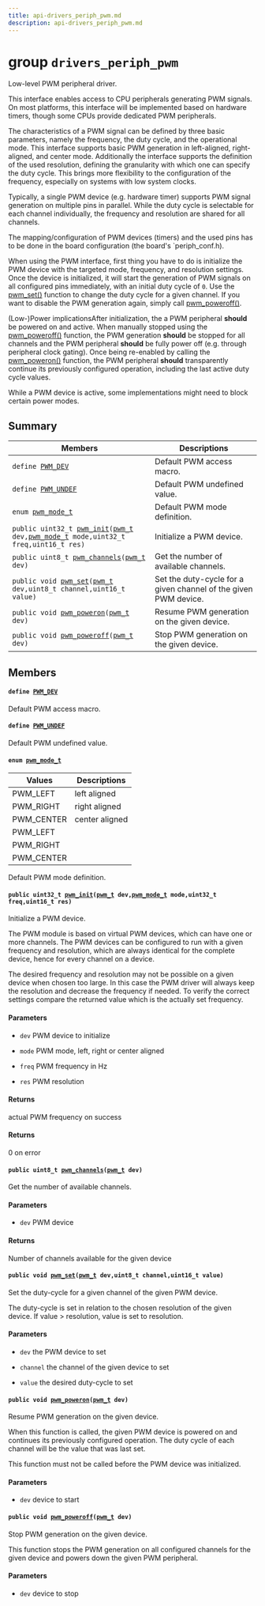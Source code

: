 ```yaml
---
title: api-drivers_periph_pwm.md
description: api-drivers_periph_pwm.md
---
```

# group `drivers_periph_pwm` 

Low-level PWM peripheral driver.

This interface enables access to CPU peripherals generating PWM signals. On most platforms, this interface will be implemented based on hardware timers, though some CPUs provide dedicated PWM peripherals.

The characteristics of a PWM signal can be defined by three basic parameters, namely the frequency, the duty cycle, and the operational mode. This interface supports basic PWM generation in left-aligned, right-aligned, and center mode. Additionally the interface supports the definition of the used resolution, defining the granularity with which one can specify the duty cycle. This brings more flexibility to the configuration of the frequency, especially on systems with low system clocks.

Typically, a single PWM device (e.g. hardware timer) supports PWM signal generation on multiple pins in parallel. While the duty cycle is selectable for each channel individually, the frequency and resolution are shared for all channels.

The mapping/configuration of PWM devices (timers) and the used pins has to be done in the board configuration (the board's `periph_conf.h).

When using the PWM interface, first thing you have to do is initialize the PWM device with the targeted mode, frequency, and resolution settings. Once the device is initialized, it will start the generation of PWM signals on all configured pins immediately, with an initial duty cycle of `0`. Use the [pwm_set()](./doc/starlight-docs/src/content/docs/apidoc/api-undefined.md#group__drivers__periph__pwm_1ga85080df933cc3a416f71acd9f47b90d0) function to change the duty cycle for a given channel. If you want to disable the PWM generation again, simply call [pwm_poweroff()](./doc/starlight-docs/src/content/docs/apidoc/api-undefined.md#group__drivers__periph__pwm_1gaaa568926a9e527c74eb307258c0a3861).

(Low-)Power implicationsAfter initialization, the a PWM peripheral **should** be powered on and active. When manually stopped using the [pwm_poweroff()](./doc/starlight-docs/src/content/docs/apidoc/api-undefined.md#group__drivers__periph__pwm_1gaaa568926a9e527c74eb307258c0a3861) function, the PWM generation **should** be stopped for all channels and the PWM peripheral **should** be fully power off (e.g. through peripheral clock gating). Once being re-enabled by calling the [pwm_poweron()](./doc/starlight-docs/src/content/docs/apidoc/api-undefined.md#group__drivers__periph__pwm_1ga011d8bb27b3edab7aaee614bbd3acd57) function, the PWM peripheral **should** transparently continue its previously configured operation, including the last active duty cycle values.

While a PWM device is active, some implementations might need to block certain power modes.

## Summary

 Members                        | Descriptions                                
--------------------------------|---------------------------------------------
`define `[`PWM_DEV`](#group__drivers__periph__pwm_1gad7999c048ca3b0783f3fb62b93b056db)            | Default PWM access macro.
`define `[`PWM_UNDEF`](#group__drivers__periph__pwm_1gac21f8145dac7cecbe4e24465db63d791)            | Default PWM undefined value.
`enum `[`pwm_mode_t`](#group__drivers__periph__pwm_1ga562b5946a0edd6f5eebb63db7d154d56)            | Default PWM mode definition.
`public uint32_t `[`pwm_init`](#group__drivers__periph__pwm_1ga205eedf5331e5646b330d986f2b691f9)`(`[`pwm_t`](./doc/starlight-docs/src/content/docs/apidoc/api-undefined.md#group__drivers__periph__pwm_1gab937c6061314ac13efc7d18ffc9b436d)` dev,`[`pwm_mode_t`](./doc/starlight-docs/src/content/docs/apidoc/api-undefined.md#boards_2openlabs-kw41z-mini_2include_2periph__conf_8h_1a562b5946a0edd6f5eebb63db7d154d56)` mode,uint32_t freq,uint16_t res)`            | Initialize a PWM device.
`public uint8_t `[`pwm_channels`](#group__drivers__periph__pwm_1ga4ffb9a0f71cf82da762b9aec4727c501)`(`[`pwm_t`](./doc/starlight-docs/src/content/docs/apidoc/api-undefined.md#group__drivers__periph__pwm_1gab937c6061314ac13efc7d18ffc9b436d)` dev)`            | Get the number of available channels.
`public void `[`pwm_set`](#group__drivers__periph__pwm_1ga85080df933cc3a416f71acd9f47b90d0)`(`[`pwm_t`](./doc/starlight-docs/src/content/docs/apidoc/api-undefined.md#group__drivers__periph__pwm_1gab937c6061314ac13efc7d18ffc9b436d)` dev,uint8_t channel,uint16_t value)`            | Set the duty-cycle for a given channel of the given PWM device.
`public void `[`pwm_poweron`](#group__drivers__periph__pwm_1ga011d8bb27b3edab7aaee614bbd3acd57)`(`[`pwm_t`](./doc/starlight-docs/src/content/docs/apidoc/api-undefined.md#group__drivers__periph__pwm_1gab937c6061314ac13efc7d18ffc9b436d)` dev)`            | Resume PWM generation on the given device.
`public void `[`pwm_poweroff`](#group__drivers__periph__pwm_1gaaa568926a9e527c74eb307258c0a3861)`(`[`pwm_t`](./doc/starlight-docs/src/content/docs/apidoc/api-undefined.md#group__drivers__periph__pwm_1gab937c6061314ac13efc7d18ffc9b436d)` dev)`            | Stop PWM generation on the given device.

## Members

#### `define `[`PWM_DEV`](#group__drivers__periph__pwm_1gad7999c048ca3b0783f3fb62b93b056db) 

Default PWM access macro.

#### `define `[`PWM_UNDEF`](#group__drivers__periph__pwm_1gac21f8145dac7cecbe4e24465db63d791) 

Default PWM undefined value.

#### `enum `[`pwm_mode_t`](#group__drivers__periph__pwm_1ga562b5946a0edd6f5eebb63db7d154d56) 

 Values                         | Descriptions                                
--------------------------------|---------------------------------------------
PWM_LEFT            | left aligned
PWM_RIGHT            | right aligned
PWM_CENTER            | center aligned
PWM_LEFT            | 
PWM_RIGHT            | 
PWM_CENTER            | 

Default PWM mode definition.

#### `public uint32_t `[`pwm_init`](#group__drivers__periph__pwm_1ga205eedf5331e5646b330d986f2b691f9)`(`[`pwm_t`](./doc/starlight-docs/src/content/docs/apidoc/api-undefined.md#group__drivers__periph__pwm_1gab937c6061314ac13efc7d18ffc9b436d)` dev,`[`pwm_mode_t`](./doc/starlight-docs/src/content/docs/apidoc/api-undefined.md#boards_2openlabs-kw41z-mini_2include_2periph__conf_8h_1a562b5946a0edd6f5eebb63db7d154d56)` mode,uint32_t freq,uint16_t res)` 

Initialize a PWM device.

The PWM module is based on virtual PWM devices, which can have one or more channels. The PWM devices can be configured to run with a given frequency and resolution, which are always identical for the complete device, hence for every channel on a device.

The desired frequency and resolution may not be possible on a given device when chosen too large. In this case the PWM driver will always keep the resolution and decrease the frequency if needed. To verify the correct settings compare the returned value which is the actually set frequency.

#### Parameters
* `dev` PWM device to initialize 

* `mode` PWM mode, left, right or center aligned 

* `freq` PWM frequency in Hz 

* `res` PWM resolution

#### Returns
actual PWM frequency on success 

#### Returns
0 on error

#### `public uint8_t `[`pwm_channels`](#group__drivers__periph__pwm_1ga4ffb9a0f71cf82da762b9aec4727c501)`(`[`pwm_t`](./doc/starlight-docs/src/content/docs/apidoc/api-undefined.md#group__drivers__periph__pwm_1gab937c6061314ac13efc7d18ffc9b436d)` dev)` 

Get the number of available channels.

#### Parameters
* `dev` PWM device

#### Returns
Number of channels available for the given device

#### `public void `[`pwm_set`](#group__drivers__periph__pwm_1ga85080df933cc3a416f71acd9f47b90d0)`(`[`pwm_t`](./doc/starlight-docs/src/content/docs/apidoc/api-undefined.md#group__drivers__periph__pwm_1gab937c6061314ac13efc7d18ffc9b436d)` dev,uint8_t channel,uint16_t value)` 

Set the duty-cycle for a given channel of the given PWM device.

The duty-cycle is set in relation to the chosen resolution of the given device. If value > resolution, value is set to resolution.

#### Parameters
* `dev` the PWM device to set 

* `channel` the channel of the given device to set 

* `value` the desired duty-cycle to set

#### `public void `[`pwm_poweron`](#group__drivers__periph__pwm_1ga011d8bb27b3edab7aaee614bbd3acd57)`(`[`pwm_t`](./doc/starlight-docs/src/content/docs/apidoc/api-undefined.md#group__drivers__periph__pwm_1gab937c6061314ac13efc7d18ffc9b436d)` dev)` 

Resume PWM generation on the given device.

When this function is called, the given PWM device is powered on and continues its previously configured operation. The duty cycle of each channel will be the value that was last set.

This function must not be called before the PWM device was initialized.

#### Parameters
* `dev` device to start

#### `public void `[`pwm_poweroff`](#group__drivers__periph__pwm_1gaaa568926a9e527c74eb307258c0a3861)`(`[`pwm_t`](./doc/starlight-docs/src/content/docs/apidoc/api-undefined.md#group__drivers__periph__pwm_1gab937c6061314ac13efc7d18ffc9b436d)` dev)` 

Stop PWM generation on the given device.

This function stops the PWM generation on all configured channels for the given device and powers down the given PWM peripheral.

#### Parameters
* `dev` device to stop

